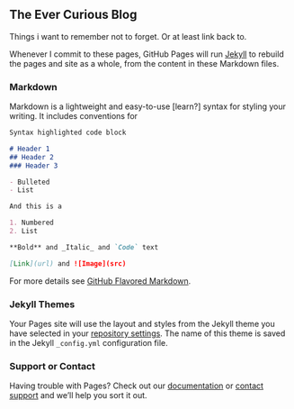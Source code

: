 ## The Ever Curious Blog

Things i want to remember not to forget. Or at least link back to.

Whenever I commit to these pages, GitHub Pages will run [Jekyll](https://jekyllrb.com/) to rebuild the pages and site as a whole, from the content in these Markdown files.

### Markdown

Markdown is a lightweight and easy-to-use [learn?] syntax for styling your writing. It includes conventions for

```markdown
Syntax highlighted code block

# Header 1
## Header 2
### Header 3

- Bulleted
- List

And this is a 

1. Numbered
2. List

**Bold** and _Italic_ and `Code` text

[Link](url) and ![Image](src)
```

For more details see [GitHub Flavored Markdown](https://guides.github.com/features/mastering-markdown/).

### Jekyll Themes

Your Pages site will use the layout and styles from the Jekyll theme you have selected in your [repository settings](https://github.com/GarrettLMurphy/evercurious/settings). The name of this theme is saved in the Jekyll `_config.yml` configuration file.

### Support or Contact

Having trouble with Pages? Check out our [documentation](https://help.github.com/categories/github-pages-basics/) or [contact support](https://github.com/contact) and we’ll help you sort it out.
